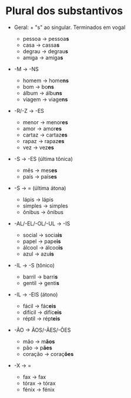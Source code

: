 # Plural dos substantivos

* Geral: + "s" ao singular. Terminados em vogal
  * pessoa -> pessoa**s**
  * casa -> cassa**s**
  * degrau -> degrau**s**
  * amiga -> amiga**s**

* -M -> -NS
  * homem -> home**ns**
  * bom -> bo**ns**
  * álbum -> álbu**ns**
  * viagem -> viage**ns**

* -R/-Z -> -ES
  * menor -> menor**es**
  * amor -> amor**es**
  * cartaz -> cartaz**es**
  * rapaz -> rapaz**es**
  * vez -> vez**es**

* -S -> -ES (última tônica)
  * mês -> mes**es**
  * país -> país**es**

* -S -> = (última átona)
  * lápis -> lápis
  * simples -> simples
  * ônibus -> ônibus

* -AL/-EL/-OL/-UL -> -IS
  * social -> socia**is**
  * papel -> pape**is**
  * álcool -> álcoo**is**
  * azul -> azu**is**

* -IL -> -S (tônico)
  * barril -> barri**s**
  * gentil -> genti**s**

* -IL -> -EIS (átono)
  * fácil -> fác**eis**
  * difícil -> difíc**eis**
  * réptil -> répt**eis**

* -ÃO -> ÃOS/-ÃES/-ÕES
  * mão -> m**ãos**
  * pão -> p**ães**
  * coração -> coraç**ões**

* -X -> =
  * fax -> fax
  * tórax -> tórax
  * fénix -> fénix
